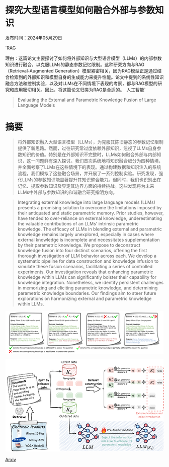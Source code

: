 # 探究大型语言模型如何融合外部与参数知识

发布时间：2024年05月29日

`RAG

理由：这篇论文主要探讨了如何将外部知识与大型语言模型（LLMs）的内部参数知识进行融合，以克服LLMs的静态参数记忆限制。这种研究方向与RAG（Retrieval-Augmented Generation）模型紧密相关，因为RAG模型正是通过结合检索到的外部知识和模型自身的生成能力来提升性能。论文中提到的系统性知识融合方法和控制实验，以及对LLMs在不同情境下表现的考察，都与RAG模型的研究和应用密切相关。因此，将这篇论文归类为RAG是合适的。` `人工智能`

> Evaluating the External and Parametric Knowledge Fusion of Large Language Models

# 摘要

> 将外部知识融入大型语言模型（LLMs），为克服其陈旧静态的参数记忆限制提供了新思路。然而，过往研究常过度依赖外部知识，忽视了LLMs自身参数知识的价值。特别是在外部知识不完整时，LLMs如何融合外部与内部知识，这一问题鲜有深入探讨。我们首次系统地将知识融合细分为四种情境，并全面考察了LLMs在这些情境下的表现。通过构建数据和知识注入的系统流程，我们模拟了这些融合场景，并开展了一系列控制实验。研究发现，强化LLMs的参数知识能显著提升其知识整合能力。但同时，我们也识别出在记忆、提取参数知识及界定其边界方面的持续挑战。这些发现将为未来LLMs中外部与参数知识的和谐融合研究指明方向。

> Integrating external knowledge into large language models (LLMs) presents a promising solution to overcome the limitations imposed by their antiquated and static parametric memory. Prior studies, however, have tended to over-reliance on external knowledge, underestimating the valuable contributions of an LLMs' intrinsic parametric knowledge. The efficacy of LLMs in blending external and parametric knowledge remains largely unexplored, especially in cases where external knowledge is incomplete and necessitates supplementation by their parametric knowledge. We propose to deconstruct knowledge fusion into four distinct scenarios, offering the first thorough investigation of LLM behavior across each. We develop a systematic pipeline for data construction and knowledge infusion to simulate these fusion scenarios, facilitating a series of controlled experiments. Our investigation reveals that enhancing parametric knowledge within LLMs can significantly bolster their capability for knowledge integration. Nonetheless, we identify persistent challenges in memorizing and eliciting parametric knowledge, and determining parametric knowledge boundaries. Our findings aim to steer future explorations on harmonizing external and parametric knowledge within LLMs.

![探究大型语言模型如何融合外部与参数知识](../../../paper_images/2405.19010/x1.png)

![探究大型语言模型如何融合外部与参数知识](../../../paper_images/2405.19010/x2.png)

[Arxiv](https://arxiv.org/abs/2405.19010)